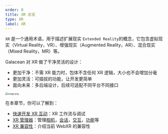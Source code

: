 ```yaml
---
order: 0
title: XR 总览
type: XR
label: XR
---
```


`XR` 是一个通用术语，用于描述扩展现实 `Extended Reality`的概念，它包含虚拟现实（Virtual Reality，VR）、增强现实（Augmented Reality，AR）、混合现实（Mixed Reality，MR）等。

Galacean 对 XR 做了干净灵活的设计：

- 更加干净：不需 XR 能力时，包体不含任何 XR 逻辑，大小也不会增加分毫
- 更加灵活：可插拔的功能，让开发更简单
- 面向未来：多后端设计，后续可适配不同平台不同接口

<img src="https://mdn.alipayobjects.com/huamei_yo47yq/afts/img/A*2eBJQKOZrQsAAAAAAAAAAAAADhuCAQ/original" alt="image.png" style="zoom:50%;" />

在本章节，你可以了解到：

- [快速开发 XR 互动](/docs/xr-start)：XR 工作流与调试
- [XR 管理器](/docs/xr-manager)：管理[相机](/docs/xr-camera)，[会话](/docs/xr-session)，[交互](/docs/xr-input)，[功能](/docs/xr-features)等
- [XR 兼容性](/docs/xr-compatibility)：介绍当前 WebXR 的兼容性
